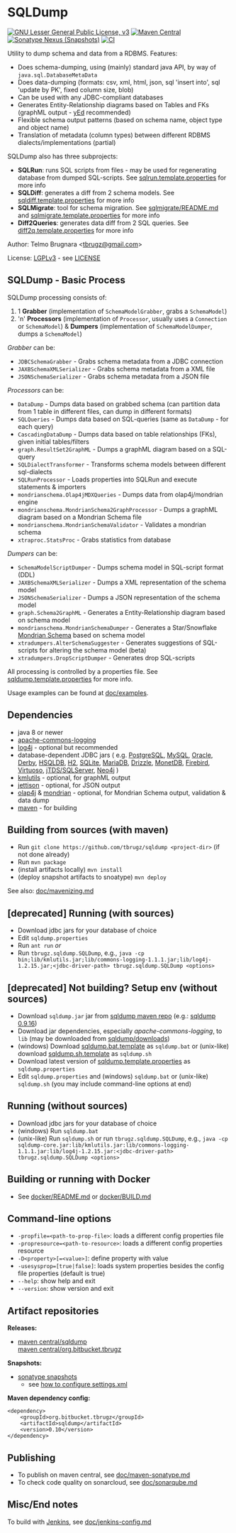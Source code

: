
SQLDump
=======

[![GNU Lesser General Public License, v3](https://img.shields.io/github/license/tbrugz/sqldump.svg?label=License&color=blue)](LICENSE)
[![Maven Central](https://img.shields.io/maven-central/v/org.bitbucket.tbrugz/sqldump.svg?label=Maven%20Central)](https://central.sonatype.com/artifact/org.bitbucket.tbrugz/sqldump)
[![Sonatype Nexus (Snapshots)](https://img.shields.io/nexus/s/org.bitbucket.tbrugz/sqldump?server=https%3A%2F%2Foss.sonatype.org&label=Snapshots)](https://oss.sonatype.org/content/repositories/snapshots/org/bitbucket/tbrugz/)
[![CI](https://github.com/tbrugz/sqldump/actions/workflows/ci-maven.yml/badge.svg)](https://github.com/tbrugz/sqldump/actions/workflows/ci-maven.yml)


Utility to dump schema and data from a RDBMS. Features:

- Does schema-dumping, using (mainly) standard java API, by way of `java.sql.DatabaseMetaData`
- Does data-dumping (formats: csv, xml, html, json, sql 'insert into', sql 'update by PK', fixed column size, blob)
- Can be used with any JDBC-compliant databases
- Generates Entity-Relationship diagrams based on Tables and FKs (graphML output - [yEd](http://www.yworks.com/products/yed/) recommended)
- Flexible schema output patterns (based on schema name, object type and object name)
- Translation of metadata (column types) between different RDBMS dialects/implementations (partial)

SQLDump also has three subprojects:

- **SQLRun**: runs SQL scripts from files - may be used for regenerating database from dumped SQL-scripts. 
	See [sqlrun.template.properties](sqlrun.template.properties) for more info 
- **SQLDiff**: generates a diff from 2 schema models.
	See [sqldiff.template.properties](sqldiff.template.properties) for more info 
- **SQLMigrate**: tool for schema migration.
	See [sqlmigrate/README.md](sqlmigrate/README.md) and [sqlmigrate.template.properties](sqlmigrate/doc/sqlmigrate.template.properties) for more info
- **Diff2Queries**: generates data diff from 2 SQL queries.
	See [diff2q.template.properties](diff2q.template.properties) for more info 

Author: Telmo Brugnara <[tbrugz@gmail.com](mailto:tbrugz@gmail.com)>

License: [LGPLv3](https://www.gnu.org/licenses/lgpl-3.0.html) - see [LICENSE](LICENSE)


SQLDump - Basic Process
-----------------------

SQLDump processing consists of:

1. 1 **Grabber** (implementation of `SchemaModelGrabber`, grabs a `SchemaModel`)
2. 'n' **Processors** (implementation of `Processor`, usually uses a `Connection` or `SchemaModel`)
  & **Dumpers** (implementation of `SchemaModelDumper`, dumps a `SchemaModel`)

*Grabber* can be:

- `JDBCSchemaGrabber` - Grabs schema metadata from a JDBC connection 
- `JAXBSchemaXMLSerializer` - Grabs schema metadata from a XML file 
- `JSONSchemaSerializer` - Grabs schema metadata from a JSON file 

*Processors* can be:

- `DataDump` - Dumps data based on grabbed schema (can partition data from 1 table in different files, can dump in different formats)
- `SQLQueries` - Dumps data based on SQL-queries (same as `DataDump` - for each query)
- `CascadingDataDump` - Dumps data based on table relationships (FKs), given initial tables/filters
- `graph.ResultSet2GraphML` - Dumps a graphML diagram based on a SQL-query
- `SQLDialectTransformer` - Transforms schema models between different sql-dialects
- `SQLRunProcessor` - Loads properties into SQLRun and execute statements & importers
- `mondrianschema.Olap4jMDXQueries` - Dumps data from olap4j/mondrian engine
- `mondrianschema.MondrianSchema2GraphProcessor` - Dumps a graphML diagram based on a Mondrian Schema file
- `mondrianschema.MondrianSchemaValidator` - Validates a mondrian schema
- `xtraproc.StatsProc` - Grabs statistics from database

*Dumpers* can be:

- `SchemaModelScriptDumper` - Dumps schema model in SQL-script format (DDL)
- `JAXBSchemaXMLSerializer` - Dumps a XML representation of the schema model
- `JSONSchemaSerializer` - Dumps a JSON representation of the schema model
- `graph.Schema2GraphML` - Generates a Entity-Relationship diagram based on schema model
- `mondrianschema.MondrianSchemaDumper` - Generates a Star/Snowflake [Mondrian Schema](http://mondrian.pentaho.com/) based on schema model
- `xtradumpers.AlterSchemaSuggester` - Generates suggestions of SQL-scripts for altering the schema model (beta)
- `xtradumpers.DropScriptDumper` - Generates drop SQL-scripts

All processing is controlled by a properties file. See [sqldump.template.properties](sqldump.template.properties)
for more info.

Usage examples can be found at [doc/examples](doc/examples).


Dependencies
------------
- java 8 or newer
- [apache-commons-logging](http://commons.apache.org/logging/)
- [log4j](http://logging.apache.org/log4j/1.2/) - optional but recommended
- database-dependent JDBC jars ( e.g.
	[PostgreSQL](http://jdbc.postgresql.org/download.html),
	[MySQL](http://dev.mysql.com/downloads/connector/j/5.0.html),
	[Oracle](http://www.oracle.com/technetwork/database/features/jdbc/index-091264.html),
	[Derby](http://db.apache.org/derby/derby_downloads.html),
	[HSQLDB](http://hsqldb.org/),
	[H2](http://www.h2database.com/),
	[SQLite](http://code.google.com/p/sqlite-jdbc/),
	[MariaDB](https://downloads.mariadb.org/client-java/),
	[Drizzle](http://www.drizzle.org/content/download), 
	[MonetDB](http://dev.monetdb.org/downloads/Java/Latest/),
	[Firebird](http://jaybirdwiki.firebirdsql.org/),
	[Virtuoso](http://docs.openlinksw.com/virtuoso/VirtuosoDriverJDBC.html),
	[jTDS/SQLServer](http://jtds.sourceforge.net/),
	[Neo4j](https://github.com/neo4j-contrib/neo4j-jdbc)
	)
- [kmlutils](https://github.com/tbrugz/kmlutils) - optional, for graphML output
- [jettison](http://jettison.codehaus.org/) - optional, for JSON output
- [olap4j](http://www.olap4j.org/) & [mondrian](http://mondrian.pentaho.com/) - optional, for Mondrian Schema output, validation & data dump
- [maven](https://maven.apache.org/) - for building


Building from sources (with maven)
--------------------------------------
- Run `git clone https://github.com/tbrugz/sqldump <project-dir>` (if not done already)
- Run `mvn package`
- (install artifacts locally) `mvn install`
- (deploy snapshot artifacts to snoatype) `mvn deploy`

See also: [doc/mavenizing.md](doc/mavenizing.md)


**[deprecated]** Running (with sources)
----------------------
- Download jdbc jars for your database of choice
- Edit `sqldump.properties`
- Run `ant run` *or*
- Run `tbrugz.sqldump.SQLDump`, e.g., `java -cp bin;lib/kmlutils.jar;lib/commons-logging-1.1.1.jar;lib/log4j-1.2.15.jar;<jdbc-driver-path> tbrugz.sqldump.SQLDump <options>`


**[deprecated]** Not building? Setup env (without sources)
-----------------------------------------
- Download `sqldump.jar` jar from [sqldump maven repo](https://bitbucket.org/tbrugz/mvn-repo/src/tip/org/bitbucket/tbrugz/sqldump)
  (e.g.: [sqldump 0.9.16](https://bitbucket.org/tbrugz/mvn-repo/src/tip/org/bitbucket/tbrugz/sqldump/0.9.16/sqldump-0.9.16.jar))
- Download jar dependencies, especially *apache-commons-logging*, to `lib` (may be downloaded from [sqldump/downloads](https://bitbucket.org/tbrugz/sqldump/downloads))
- (windows) Download [sqldump.bat.template](sqldump.bat.template) as `sqldump.bat`
  or (unix-like) download [sqldump.sh.template](sqldump.sh.template) as `sqldump.sh`
- Download latest version of [sqldump.template.properties](sqldump.template.properties) as `sqldump.properties`
- Edit `sqldump.properties` and (windows) `sqldump.bat` or (unix-like) `sqldump.sh` (you may include command-line options at end)


Running (without sources)
-------------------------
- Download jdbc jars for your database of choice
- (windows) Run `sqldump.bat`
- (unix-like) Run `sqldump.sh` or run `tbrugz.sqldump.SQLDump`, e.g., `java -cp sqldump-core.jar:lib/kmlutils.jar:lib/commons-logging-1.1.1.jar:lib/log4j-1.2.15.jar:<jdbc-driver-path> tbrugz.sqldump.SQLDump <options>`


Building or running with Docker
------------------------------
- See [docker/README.md](docker/README.md) or [docker/BUILD.md](docker/BUILD.md)


Command-line options
--------------------
- `-propfile=<path-to-prop-file>`: loads a different config properties file
- `-propresource=<path-to-resource>`: loads a different config properties resource
- `-D<property>[=<value>]`: define property with value
- `-usesysprop=[true|false]`: loads system properties besides the config file properties (default is true)
- `--help`: show help and exit
- `--version`: show version and exit


Artifact repositories
---------------------

**Releases:**  
- [maven central/sqldump](https://central.sonatype.com/artifact/org.bitbucket.tbrugz/sqldump/versions)  
  [maven central/org.bitbucket.tbrugz](https://central.sonatype.com/namespace/org.bitbucket.tbrugz)

**Snapshots:**  
- [sonatype snapshots](https://oss.sonatype.org/content/repositories/snapshots/org/bitbucket/tbrugz/)
  - see [how to configure settings.xml](https://stackoverflow.com/a/7717234/616413)

**Maven dependency config:**

	<dependency>
		<groupId>org.bitbucket.tbrugz</groupId>
		<artifactId>sqldump</artifactId>
		<version>0.10</version>
	</dependency>


Publishing
----------
- To publish on maven central, see [doc/maven-sonatype.md](doc/maven-sonatype.md)
- To check code quality on sonarcloud, see [doc/sonarqube.md](doc/sonarqube.md)


Misc/End notes
--------------
To build with [Jenkins](http://jenkins-ci.org/), see [doc/jenkins-config.md](doc/jenkins-config.md)
